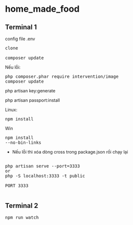 # home_made_food

## Terminal 1

config file .env

<pre>
clone

composer update
</pre>
Nếu lỗi: 
<pre>
php composer.phar require intervention/image
composer update
</pre>

php artisan key:generate

php artisan passport:install
</pre>

Linux: <pre>npm install</pre>
Win <pre>npm install --no-bin-links</pre>

-   Nếu lỗi thì xóa dòng cross trong package.json rồi chạy lại

<pre>

php artisan serve --port=3333
or
php -S localhost:3333 -t public

PORT 3333

</pre>

## Terminal 2

<pre>
npm run watch
</pre>
